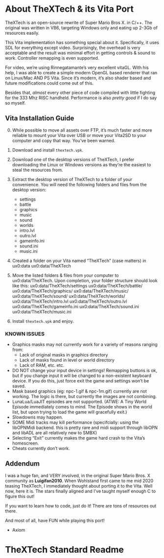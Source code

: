 # About TheXTech & its Vita Port

TheXTech is an open-source rewrite of Super Mario Bros X. in C/++. 
The original was written in VB6, targeting Windows only and eating up 2-3Gb of resources easily.

This Vita implementation has something special about it. Specifically, it uses SDL for everything except video. 
Surprisingly, the overhead is very acceptable and the result was minimal effort in getting controls & sound to work. Controller remapping is even supported. 

For video, we’re using Rinnegatamante’s very excellent vitaGL. With his help, I was able to create a simple modern OpenGL based renderer that ran on Linux/Mac AND PS Vita. Since it’s modern, it’s also shader based and future modifications could come out of this. 

Besides that, *almost* every other piece of code compiled with little fighting for the 333 Mhz RISC handheld. Performance is also *pretty good* if I do say so myself.

## Vita Installation Guide

0. While possible to move all assets over FTP, it’s much faster and more reliable to mount your Vita over USB or move your Vita2SD to your computer and copy that way. You’ve been warned. 
1. Download and install `thextech.vpk`.
2. Download one of the desktop versions of TheXTech, I prefer downloading the Linux or Windows versions as they’re the easiest to steal the resources from. 
3. Extract the desktop version of TheXTech to a folder of your convenience. You will need the following folders and files from the desktop version:

	- settings
	- battle
	- graphics
	- music
	- sound
	- worlds
	- intro.lvl
	- outro.lvl
	- gameinfo.ini
	- sound.ini
	- music.ini

4. Created a folder on your Vita named “TheXTech” (case matters) in ux0:data
	ux0:data/TheXTech
5. Move the listed folders & files from your computer to ux0:data/TheXTech.
    Upon completion, your folder structure should look like this:
	ux0:data/TheXTech/settings
	ux0:data/TheXTech/battle/
	ux0:data/TheXTech/graphics/
	ux0:data/TheXTech/music/
	ux0:data/TheXTech/sound/
	ux0:data/TheXTech/worlds/
	ux0:data/TheXTech/intro.lvl
	ux0:data/TheXTech/outro.lvl
	ux0:data/TheXTech/gameinfo.ini
	ux0:data/TheXTech/sound.ini
	ux0:data/TheXTech/music.ini

6. Install `thextech.vpk` and enjoy.  


### KNOWN ISSUES

- Graphics masks may not currently work for a variety of reasons ranging from:
	- Lack of original masks in graphics directory
	- Lack of masks found in level or world directory
	- Lack of RAM, etc. etc. 
- DO NOT change your input device in settings! Remapping buttons is ok, but if you change input it will be changed to a non-existent keyboard device. If you do this, just force exit the game and settings won’t be saved. 
- Mask based graphics (eg: npc-1.gif & npc-1m.gif) currently are not working. The logic is there, but currently the images are not combining. 
- LunaLua/LuaJIT episodes are not supported. (ATWE: A Tiny World Episode immediately comes to mind. The Episode shows in the world list, but upon trying to load the game will gracefully exit.) 
- Slowdowns may happen.
- SOME Midi tracks may kill performance (specifcially: using the libOPNMidi backend. this is pretty rare and midi support through libOPN and libADL are all relatively new to SMBX)
- Selecting “Exit” currently makes the game hard crash to the Vita’s homescreen. 
- Cheats currently don’t work.


## Addendum

I was a huge fan, and VERY involved, in the original Super Mario Bros. X community as **Luigifan2010**. 
When Wohlstand first came to me mid 2020 teasing TheXTech, I immediately thought about porting it
to the Vita. Well now, here it is. The stars finally aligned and I've taught myself enough C to figure 
this out!

If you want to learn how to code, just do it! There are tons of resources out there. 

And most of all, have FUN while playing this port! 

- Axiom


# TheXTech Standard Readme


